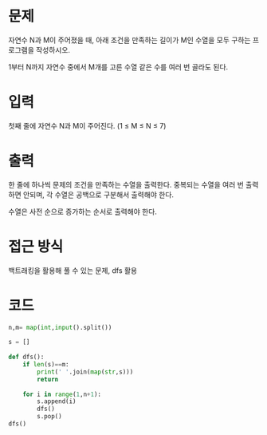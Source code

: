 # 문제
자연수 N과 M이 주어졌을 때, 아래 조건을 만족하는 길이가 M인 수열을 모두 구하는 프로그램을 작성하시오.

1부터 N까지 자연수 중에서 M개를 고른 수열
같은 수를 여러 번 골라도 된다.

# 입력
첫째 줄에 자연수 N과 M이 주어진다. (1 ≤ M ≤ N ≤ 7)

# 출력
한 줄에 하나씩 문제의 조건을 만족하는 수열을 출력한다. 중복되는 수열을 여러 번 출력하면 안되며, 각 수열은 공백으로 구분해서 출력해야 한다.

수열은 사전 순으로 증가하는 순서로 출력해야 한다.

# 접근 방식
백트래킹을 활용해 풀 수 있는 문제, dfs 활용

# 코드
```python
n,m= map(int,input().split())
 
s = []
 
def dfs():
    if len(s)==m:
        print(' '.join(map(str,s)))
        return
    
    for i in range(1,n+1):
        s.append(i)
        dfs()
        s.pop()
dfs()
```